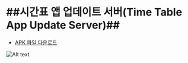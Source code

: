 ##시간표 앱 업데이트 서버(Time Table App Update Server)##
=================
+ [APK 파일 다운로드](https://github.com/imscs21/myclass_timetable/releases/download/3Grade_TimeTable_1.03/3_09_timetable_1.03.apk)

![Alt text](http://cfile30.uf.tistory.com/image/2434F943552A6CF72F034E "미리보기")
